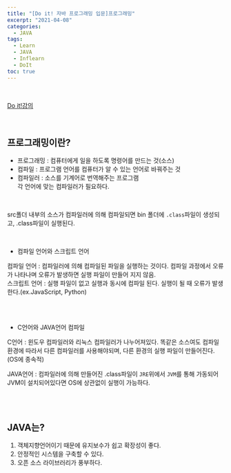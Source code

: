 ```yaml
---
title: "[Do it! 자바 프로그래밍 입문]프로그래밍"
excerpt: "2021-04-08"
categories: 
  - JAVA
tags: 
  - Learn
  - JAVA
  - Inflearn
  - DoIt
toc: true
---
```


<br>

[Do it!강의](https://www.inflearn.com/course/%EC%9E%90%EB%B0%94-%ED%94%84%EB%A1%9C%EA%B7%B8%EB%9E%98%EB%B0%8D-%EC%9E%85%EB%AC%B8/dashboard)

<br>

## 프로그래밍이란?

- 프로그래밍 : 컴퓨터에게 일을 하도록 명령어를 만드는 것(소스)<br>
- 컴파일 : 프로그램 언어를 컴퓨터가 알 수 있는 언어로 바꿔주는 것<br>
- 컴파일러 : 소스를 기계어로 번역해주는 프로그램<br>
각 언어에 맞는 컴파일러가 필요하다.<br>

<br>

src폴더 내부의 소스가 컴파일러에 의해 컴파일되면 bin 폴더에 `.class`파일이 생성되고, .class파일이 실행된다.<br>


<br>

* 컴파일 언어와 스크립트 언어

컴파일 언어 : 컴파일러에 의해 컴파일된 파일을 실행하는 것이다. 컴파일 과정에서 오류가 나타나며 오류가 발생하면 실행 파일이 만들어 지지 않음.<br>
스크립트 언어 : 실행 파일이 없고 실행과 동시에 컴파일 된다. 실행이 될 때 오류가 발생한다.(ex.JavaScript, Python)<br>

<br><br>

* C언어와 JAVA언어 컴파일

C언어 : 윈도우 컴파일러와 리눅스 컴파일러가 나누어져있다. 똑같은 소스여도 컴파일 환경에 따라서 다른 컴파일러를 사용해야되며, 다른 환경의 실행 파일이 만들어진다.(OS에 종속적)

JAVA언어 : 컴파일러에 의해 만들어진 .class파일이 `JRE`위에서 `JVM`를 통해 가동되어 JVM이 설치되어있다면 OS에 상관없이 실행이 가능하다.

<br><br>

## JAVA는?

1. 객체지향언어이기 때문에 유지보수가 쉽고 확장성이 좋다.
2. 안정적인 시스템을 구축할 수 있다.
3. 오픈 소스 라이브러리가 풍부하다.


